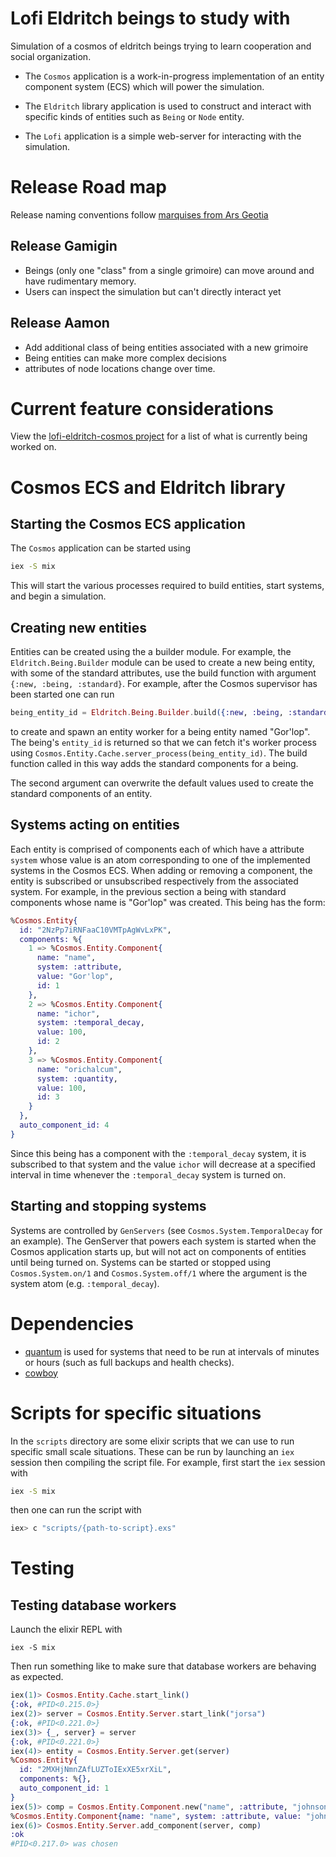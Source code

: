 # Lofi Eldritch beings to study with
Simulation of a cosmos of eldritch beings trying to learn cooperation and social organization.

- The `Cosmos` application is a work-in-progress implementation of an
   entity component system (ECS) which will power the simulation.

- The `Eldritch` library application is used to construct and interact with specific
kinds of entities such as `Being` or `Node` entity.

- The `Lofi` application is a simple web-server for interacting with the simulation.

# Release Road map

Release naming conventions follow 
[marquises from Ars Geotia](https://en.wikipedia.org/wiki/List_of_demons_in_the_Ars_Goetia#Marquises)

## Release Gamigin 

- Beings (only one "class" from a single grimoire) can move around 
  and have rudimentary memory.
- Users can inspect the simulation but can't directly interact yet 

## Release Aamon

- Add additional class of being entities associated with a new grimoire
- Being entities can make more complex decisions
- attributes of node locations change over time.

# Current feature considerations 

View the [lofi-eldritch-cosmos project](https://github.com/users/joedaws/projects/4)
for a list of what is currently being worked on.

# Cosmos ECS and Eldritch library

## Starting the Cosmos ECS application

The `Cosmos` application can be started using
``` bash 
iex -S mix
```

This will start the various processes required to build entities, start 
systems, and begin a simulation.

## Creating new entities

Entities can be created using the a builder module. 
For example, the `Eldritch.Being.Builder` module can be used to create a
new being entity, with some of the standard attributes, use the build function
with argument `{:new, :being, :standard}`. For example, after the Cosmos supervisor
has been started one can run
``` elixir
being_entity_id = Eldritch.Being.Builder.build({:new, :being, :standard}, %{"name" => "Gor'lop"})
```
to create and spawn an entity worker for a being entity named "Gor'lop". The being's
`entity_id` is returned so that we can fetch it's worker process using
`Cosmos.Entity.Cache.server_process(being_entity_id)`.
The build function called in this way adds the standard components for a being.

The second argument can overwrite the default values used to create the standard
components of an entity.

## Systems acting on entities

Each entity is comprised of components each of which have a attribute `system` whose
value is an atom corresponding to one of the implemented systems in the Cosmos ECS.
When adding or removing a component, the entity is subscribed or unsubscribed respectively
from the associated system. For example, in the previous section a being with standard
components whose name is "Gor'lop" was created. This being has the form:

``` elixir
%Cosmos.Entity{
  id: "2NzPp7iRNFaaC10VMTpAgWvLxPK",
  components: %{
    1 => %Cosmos.Entity.Component{
      name: "name",
      system: :attribute,
      value: "Gor'lop",
      id: 1
    },
    2 => %Cosmos.Entity.Component{
      name: "ichor",
      system: :temporal_decay,
      value: 100,
      id: 2
    },
    3 => %Cosmos.Entity.Component{
      name: "orichalcum",
      system: :quantity,
      value: 100,
      id: 3
    }
  },
  auto_component_id: 4
}
```

Since this being has a component with the `:temporal_decay` system, it is subscribed
to that system and the value `ichor` will decrease at a specified interval in time whenever
the `:temporal_decay` system is turned on. 

## Starting and stopping systems

Systems are controlled by `GenServers` (see `Cosmos.System.TemporalDecay` for an example).
The GenServer that powers each system is started when the Cosmos application starts up, 
but will not act on components of entities until being turned on.
Systems can be started or stopped using `Cosmos.System.on/1` and `Cosmos.System.off/1`
where the argument is the system atom (e.g. `:temporal_decay`).

# Dependencies
- [quantum](https://hexdocs.pm/quantum/readme.html) is used for systems that need
  to be run at intervals of minutes or hours (such as full backups and health checks).
- [cowboy](https://hexdocs/pm/cowboy/readme.html)


# Scripts for specific situations

In the `scripts` directory are some elixir scripts that we can use to run specific small scale situations.
These can be run by launching an `iex` session then compiling the script file. For example, first
start the `iex` session with

``` bash
iex -S mix
```

then one can run the script with

``` elixir
iex> c "scripts/{path-to-script}.exs"
```

# Testing

## Testing database workers

Launch the elixir REPL with
``` shell
iex -S mix
```

Then run something like to make sure that database workers
are behaving as expected.
``` elixir
iex(1)> Cosmos.Entity.Cache.start_link()
{:ok, #PID<0.215.0>}
iex(2)> server = Cosmos.Entity.Server.start_link("jorsa")
{:ok, #PID<0.221.0>}
iex(3)> {_, server} = server
{:ok, #PID<0.221.0>}
iex(4)> entity = Cosmos.Entity.Server.get(server)
%Cosmos.Entity{
  id: "2MXHjNmnZAfLUZToIExXE5xrXiL",
  components: %{},
  auto_component_id: 1
}
iex(5)> comp = Cosmos.Entity.Component.new("name", :attribute, "johnson")
%Cosmos.Entity.Component{name: "name", system: :attribute, value: "johnson", id: nil}
iex(6)> Cosmos.Entity.Server.add_component(server, comp)
:ok
#PID<0.217.0> was chosen
```
